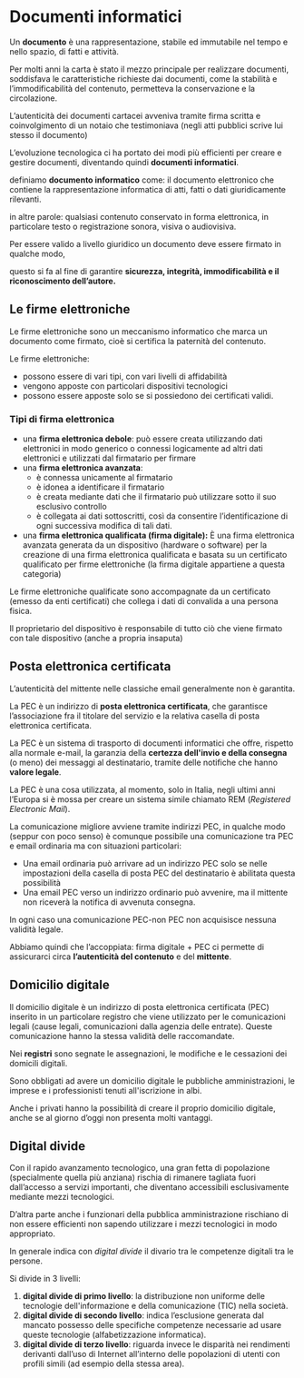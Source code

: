 ﻿# Documenti informatici

Un **documento** è una rappresentazione, stabile ed immutabile nel tempo e nello spazio, di fatti e attività.

Per molti anni la carta è stato il mezzo principale per realizzare documenti, soddisfava le caratteristiche richieste dai documenti, come la stabilità e l’immodificabilità del contenuto, permetteva la conservazione e la circolazione.

L’autenticità dei documenti cartacei avveniva tramite firma scritta e coinvolgimento di un notaio che testimoniava (negli atti pubblici scrive lui stesso il documento)

L’evoluzione tecnologica ci ha portato dei modi più efficienti per creare e gestire documenti, diventando quindi **documenti informatici**.

definiamo **documento informatico** come: il documento elettronico che contiene la rappresentazione informatica di atti, fatti o dati giuridicamente rilevanti.

in altre parole: qualsiasi contenuto conservato in forma elettronica, in particolare testo
o registrazione sonora, visiva o audiovisiva.

Per essere valido a livello giuridico un documento deve essere firmato in qualche modo,

questo si fa al fine di garantire **sicurezza, integrità, immodificabilità e il riconoscimento dell’autore.**

## Le firme elettroniche

Le firme elettroniche sono un meccanismo informatico che marca un documento come firmato, cioè si certifica la paternità del contenuto.

Le firme elettroniche:

- possono essere di vari tipi, con vari livelli di affidabilità
- vengono apposte con particolari dispositivi tecnologici
- possono essere apposte solo se si possiedono dei certificati validi.

### Tipi di firma elettronica

- una **firma elettronica debole**: può essere creata utilizzando dati elettronici in modo generico o connessi logicamente ad altri dati elettronici e utilizzati dal firmatario per firmare
- una **firma elettronica avanzata**:
    - è connessa unicamente al firmatario
    - è idonea a identificare il firmatario
    - è creata mediante dati che il firmatario può utilizzare sotto il suo
    esclusivo controllo
    - è collegata ai dati sottoscritti, così da consentire l’identificazione di
    ogni successiva modifica di tali dati.
- una **firma elettronica qualificata (firma digitale):** È una firma elettronica avanzata generata da un dispositivo (hardware o software) per la creazione di una firma elettronica qualificata e basata su un certificato qualificato per firme elettroniche (la firma digitale appartiene a questa categoria)

Le firme elettroniche qualificate sono accompagnate da un certificato (emesso da enti certificati) che collega i dati di convalida a una persona fisica.

Il proprietario del dispositivo è responsabile di tutto ciò che viene firmato con tale dispositivo (anche a propria insaputa)

## Posta elettronica certificata

L’autenticità del mittente nelle classiche email generalmente non è garantita.

La PEC è un indirizzo di **posta elettronica certificata**, che garantisce l’associazione fra il titolare del servizio e la relativa casella di posta elettronica certificata.

La PEC è un sistema di trasporto di documenti informatici che offre, rispetto alla normale e-mail, la garanzia della **certezza dell'invio e della consegna** (o meno) dei messaggi al destinatario, tramite delle notifiche che hanno **valore legale**.

La PEC è una cosa utilizzata, al momento, solo in Italia, negli ultimi anni l’Europa si è mossa per creare un sistema simile chiamato REM (*Registered Electronic Mail*).

La comunicazione migliore avviene tramite indirizzi PEC, in qualche modo (seppur con poco senso) è comunque possibile una comunicazione tra PEC e email ordinaria ma con situazioni particolari:

- Una email ordinaria può arrivare ad un indirizzo PEC solo se nelle impostazioni della casella di posta PEC del destinatario è abilitata questa possibilità
- Una email PEC verso un indirizzo ordinario può avvenire, ma il mittente non riceverà la notifica di avvenuta consegna.

In ogni caso una comunicazione PEC-non PEC non acquisisce nessuna validità legale.

Abbiamo quindi che l’accoppiata: firma digitale + PEC ci permette di assicurarci circa **l’autenticità del contenuto** e del **mittente**.

## Domicilio digitale

Il domicilio digitale è un indirizzo di posta elettronica certificata (PEC) inserito in un particolare registro che viene utilizzato per le comunicazioni legali (cause legali, comunicazioni dalla agenzia delle entrate). Queste comunicazione hanno la stessa validità delle raccomandate.

Nei **registri** sono segnate le assegnazioni, le modifiche e le cessazioni dei domicili digitali.

Sono obbligati ad avere un domicilio digitale le pubbliche amministrazioni, le imprese e i professionisti tenuti all'iscrizione in albi.

Anche i privati hanno la possibilità di creare il proprio domicilio digitale, anche se al giorno d’oggi non presenta molti vantaggi.

## Digital divide

Con il rapido avanzamento tecnologico, una gran fetta di popolazione (specialmente quella più anziana) rischia di rimanere tagliata fuori dall’accesso a servizi importanti, che diventano accessibili esclusivamente mediante mezzi tecnologici.

D’altra parte anche i funzionari della pubblica amministrazione rischiano di non essere efficienti non sapendo utilizzare i mezzi tecnologici in modo appropriato.

In generale indica con *digital divide* il divario tra le competenze digitali tra le persone.

Si divide in 3 livelli:

1. **digital divide di primo livello**: la distribuzione non uniforme delle tecnologie dell'informazione
e della comunicazione (TIC) nella società.
2. **digital divide di secondo livello**: indica l’esclusione generata dal mancato possesso delle specifiche competenze necessarie ad usare queste tecnologie (alfabetizzazione informatica).
3. **digital divide di terzo livello**: riguarda invece le disparità nei rendimenti derivanti dall’uso di Internet all’interno delle popolazioni di utenti con profili simili (ad esempio della stessa area).

